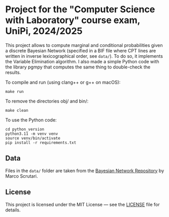 # Project for the "Computer Science with Laboratory" course exam, UniPi, 2024/2025

This project allows to compute marginal and conditional probabilities given a discrete Bayesian Network (specified in a BIF file where CPT lines are written in inverse lexicographical order, see ```data/```). To do so, it implements the Variable Elimination algorithm. I also made a simple Python code with the library pgmpy that computes the same thing to double-check the results.


To compile and run (using clang++ or g++ on macOS):

`make run`

To remove the directories obj/ and bin/:

`make clean`


To use the Python code:

```
cd python_version
python3.11 -m venv venv
source venv/bin/activate
pip install -r requirements.txt
```



## Data

Files in the `data/` folder are taken from the [Bayesian Network Repository](https://www.bnlearn.com/bnrepository/) by Marco Scrutari.


## License

This project is licensed under the MIT License — see the [LICENSE](LICENSE) file for details.
